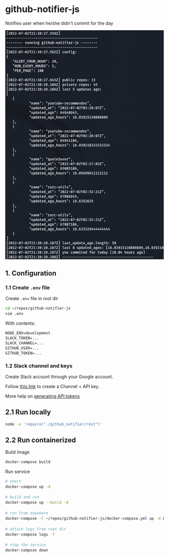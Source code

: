 # github-notifier-js

Notifies user when he/she didn't commit for the day

![Alt text](/docs/img/example.png "Example output")

## 1. Configuration

### 1.1 Create `.env` file

Create `.env` file in root dir

```bash
cd ~/repos/github-notifier-js
vim .env
```

With contents:

```vim
NODE_ENV=development
SLACK_TOKEN=...
SLACK_CHANNEL=...
GITHUB_USER=...
GITHUB_TOKEN=...
```

### 1.2 Slack channel and keys

Create Slack account through your Google account.

Follow [this link](https://my.slack.com/services/new/bot) to create a Channel + API key.

More help on [generating API tokens](https://slack.com/help/articles/215770388-Create-and-regenerate-API-tokens)

## 2.1 Run locally

```bash
node -e 'require("./github_notifier/rest")'
```

## 2.2 Run containerized

Build image

```bash
docker-compose build
```

Run service

```bash
# short
docker-compose up -d

# build and run
docker-compose up --build -d

# run from anywhere
docker-compose -f ~/repos/github-notifier-js/docker-compose.yml up -d && docker logs github-notifier --tail 50 -f

# attach logs from root dir
docker-compose logs -f

# stop the service
docker-compose down
```
